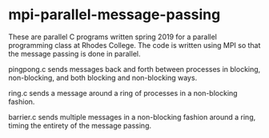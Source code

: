 # mpi-parallel-message-passing
These are parallel C programs written spring 2019 for a parallel programming class at Rhodes College. The code is written using MPI so that the message passing is done in parallel.

pingpong.c sends messages back and forth between processes in blocking, non-blocking, and both blocking and non-blocking ways.

ring.c sends a message around a ring of processes in a non-blocking fashion.

barrier.c sends multiple messages in a non-blocking fashion around a ring, timing the entirety of the message passing.
